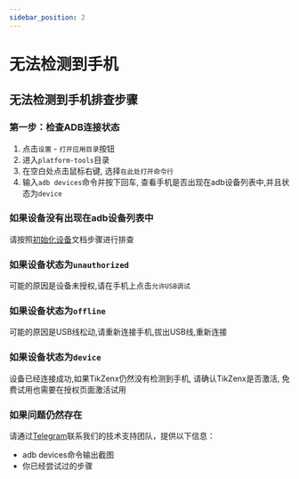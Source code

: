 ```yaml
---
sidebar_position: 2
---
```


# 无法检测到手机

## 无法检测到手机排查步骤

### 第一步：检查ADB连接状态

1. 点击`设置` - `打开应用目录`按钮
2. 进入`platform-tools`目录
3. 在空白处点击鼠标右键, 选择`在此处打开命令行`
4. 输入`adb devices`命令并按下回车, 查看手机是否出现在adb设备列表中,并且状态为`device`

### 如果设备没有出现在adb设备列表中

请按照[初始化设备](../tutorial-basics/2.init-device.md)文档步骤进行排查

### 如果设备状态为`unauthorized`

可能的原因是设备未授权,请在手机上点击`允许USB调试`

### 如果设备状态为`offline`

可能的原因是USB线松动,请重新连接手机,拔出USB线,重新连接

### 如果设备状态为`device`

设备已经连接成功,如果TikZenx仍然没有检测到手机, 请确认TikZenx是否激活, 免费试用也需要在授权页面激活试用

### 如果问题仍然存在

请通过[Telegram](https://t.me/fayelsyahmi)联系我们的技术支持团队，提供以下信息：

- adb devices命令输出截图
- 你已经尝试过的步骤

